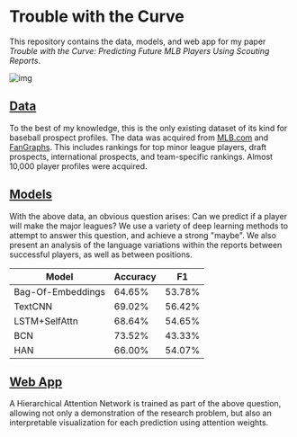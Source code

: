 # Trouble with the Curve


This repository contains the data, models, and web app for my paper _Trouble with the Curve: Predicting Future MLB Players Using Scouting Reports_.

![img](notebooks/assets/img/ui.jpg)

## [Data](https://github.com/jacobdanovitch/Trouble-With-The-Curve/tree/master/data)

To the best of my knowledge, this is the only existing dataset of its kind for baseball prospect profiles. The data was acquired from [MLB.com](http://m.mlb.com/prospects/2019) and [FanGraphs](https://fangraphs.com). This includes rankings for top minor league players, draft prospects, international prospects, and team-specific rankings. Almost 10,000 player profiles were acquired.


## [Models](https://github.com/jacobdanovitch/Trouble-With-The-Curve/tree/master/notebooks)

With the above data, an obvious question arises: Can we predict if a player will make the major leagues? We use a variety of deep learning methods to attempt to answer this question, and achieve a strong "maybe". We also present an analysis of the language variations within the reports between successful players, as well as between positions.


| Model             | Accuracy | F1     |
|-------------------|----------|--------|
| Bag-Of-Embeddings | 64.65%   | 53.78% |
| TextCNN           | 69.02%   | 56.42% |
| LSTM+SelfAttn     | 68.64%   | 54.65% |
| BCN               | 73.52%   | 43.33% |
| HAN               | 66.00%   | 54.07% |

## [Web App](https://github.com/jacobdanovitch/Trouble-With-The-Curve/tree/master/webapp)

A Hierarchical Attention Network is trained as part of the above question, allowing not only a demonstration of the research problem, but also an interpretable visualization for each prediction using attention weights.